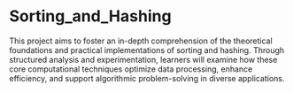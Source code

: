 # Sorting_and_Hashing
This project aims to foster an in-depth comprehension of the theoretical foundations and practical implementations of sorting and hashing. Through structured analysis and experimentation, learners will examine how these core computational techniques optimize data processing, enhance efficiency, and support algorithmic problem-solving in diverse applications.



